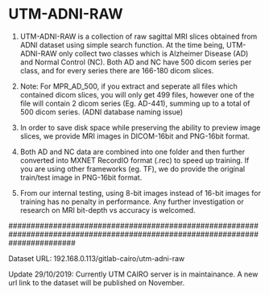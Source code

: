 # UTM-ADNI-RAW

1. UTM-ADNI-RAW is a collection of raw sagittal MRI slices obtained from ADNI dataset using simple search function. At the time being, UTM-ADNI-RAW only collect two classes which is Alzheimer Disease (AD) and Normal Control (NC). Both AD and NC have 500 dicom series per class, and for every series there are 166-180 dicom slices. 

2. Note: For MPR_AD_500, if you extract and seperate all files which contained dicom slices, you will only get 499 files, however one of the file will contain 2 dicom series (Eg. AD-441), summing up to a total of 500 dicom series. (ADNI database naming issue)

3. In order to save disk space while preserving the ability to preview image slices, we provide MRI images in DICOM-16bit and PNG-16bit format.

4. Both AD and NC data are combined into one folder and then further converted into MXNET RecordIO format (.rec) to speed up training. If you are using other frameworks (eg. TF), we do provide the original train/test image in PNG-16bit format.

5. From our internal testing, using 8-bit images instead of 16-bit images for training has no penalty in performance. Any further investigation or research on MRI bit-depth vs accuracy is welcomed.

###############################################################################################################################

Dataset URL: 192.168.0.113/gitlab-cairo/utm-adni-raw

Update 29/10/2019: Currently UTM CAIRO server is in maintainance. A new url link to the dataset will be published on November.

